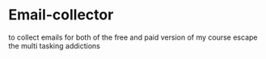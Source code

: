 # Email-collector
to collect emails for both of the free and paid version of my course escape the multi tasking addictions
